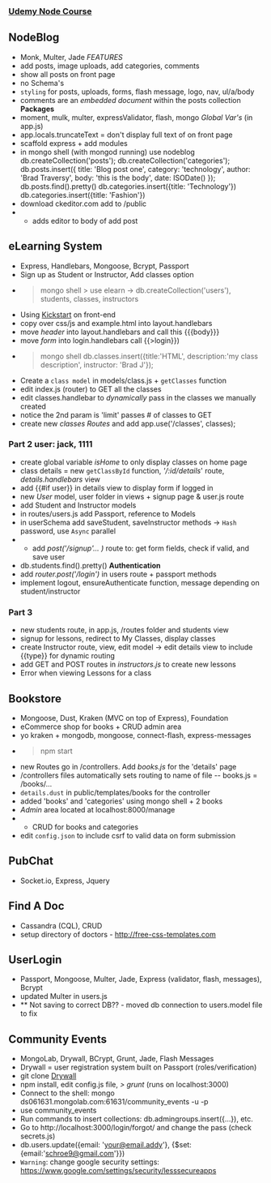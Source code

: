 ### [Udemy Node Course](https://www.udemy.com/learn-nodejs-by-building-10-projects/#/)

## NodeBlog
- Monk, Multer, Jade
*FEATURES*
- add posts, image uploads, add categories, comments
- show all posts on front page
- no Schema's
- `styling` for posts, uploads, forms, flash message, logo, nav, ul/a/body
- comments are an *embedded document* within the posts collection
**Packages**
- moment, mulk, multer, expressValidator, flash, mongo
*Global Var's*   (in app.js)
- app.locals.truncateText   =   don't display full text of on front page
- scaffold express + add modules
- in mongo shell  (with mongod running)
use nodeblog
db.createCollection('posts');
db.createCollection('categories');
db.posts.insert({ title: 'Blog post one', category: 'technology', author: 'Brad Traversy', body: 'this is the body', date: ISODate() });
db.posts.find().pretty()
db.categories.insert({title: 'Technology'})
db.categories.insert({title: 'Fashion'})
- download ckeditor.com add to /public
- - adds editor to body of add post


## eLearning System
- Express, Handlebars, Mongoose, Bcrypt, Passport
- Sign up as Student or Instructor, Add classes option
- > mongo shell   > use elearn     -> db.createCollection('users'), students, classes, instructors
- Using [Kickstart](http://www.99lime.com/elements/) on front-end
- copy over css/js and example.html into layout.handlebars
- move *header* into layout.handlebars and call this {{{body}}} 
- move *form* into login.handlebars call {{>login}})
- > mongo shell  db.classes.insert({title:'HTML', description:'my class description', instructor: 'Brad J'}); 
- Create a `class model` in models/class.js  +  `getClasses` function
- edit index.js (router) to GET all the classes    
- edit classes.handlebar to *dynamically* pass in the classes we manually created
- notice the 2nd param is 'limit' passes # of classes to GET
- create new *classes Routes* and add app.use('/classes', classes);

### Part 2        user: jack, 1111
- create global variable *isHome* to only display classes on home page
- class details  =  new `getClassById` function, *'/:id/details*' route, _details.handlebars_ view
- add {{#if user}} in details view to display form if logged in
- new *User* model, user folder in views + signup page & user.js route
- add Student and Instructor models
- in routes/users.js add Passport, reference to Models
- in userSchema add saveStudent, saveInstructor methods  -> `Hash` password, use `Async` parallel 
- - add *post('/signup'... )* route to: get form fields, check if valid, and save user
- db.students.find().pretty()
**Authentication**
- add *router.post('/login')* in users route + passport methods
- implement logout, ensureAuthenticate function, message depending on student/instructor

### Part 3
- new students route, in app.js, /routes folder and students view
- signup for lessons, redirect to My Classes, display classes
- create Instructor route, view, edit model -> edit details view to include {{type}} for dynamic routing
- add GET and POST routes in *instructors.js* to create new lessons
- Error when viewing Lessons for a class

## Bookstore
- Mongoose, Dust, Kraken (MVC on top of Express), Foundation
- eCommerce shop for books + CRUD admin area   
- yo kraken        + mongodb, mongoose, connect-flash, express-messages
- > npm start
- new Routes go in /controllers.  Add *books.js* for the 'details' page
- /controllers files automatically sets routing to name of file -- books.js = /books/...
- `details.dust` in public/templates/books for the controller
- added 'books' and 'categories' using mongo shell + 2 books
- *Admin* area located at localhost:8000/manage
- - CRUD for books and categories
- edit `config.json` to include csrf to valid data on form submission

## PubChat
- Socket.io, Express, Jquery

## Find A Doc
- Cassandra (CQL), CRUD
- setup directory of doctors  -  http://free-css-templates.com

## UserLogin
- Passport, Mongoose, Multer, Jade, Express (validator, flash, messages), Bcrypt
- updated Multer in users.js
- ** Not saving to correct DB??  -  moved db connection to users.model file to fix

## Community Events
- MongoLab, Drywall, BCrypt, Grunt, Jade, Flash Messages
- Drywall  =  user registration system built on Passport (roles/verification)
- git clone [Drywall](https://github.com/jedireza/drywall)
- npm install, edit config.js file,   *> grunt* (runs on localhost:3000)
- Connect to the shell: mongo ds061631.mongolab.com:61631/community_events -u <dbuser> -p <dbpassword>
- use community_events
- Run commands to insert collections:  db.admingroups.insert({...}), etc.
- Go to http://localhost:3000/login/forgot/  and change the pass   (check secrets.js)
- db.users.update({email: 'your@email.addy'}, {$set:{email:'schroe9@gmail.com'}})
- `Warning`: change google security settings: https://www.google.com/settings/security/lesssecureapps